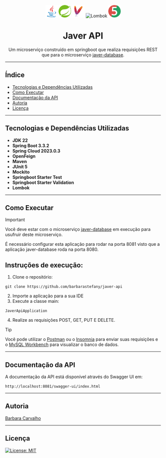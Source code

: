 <div align="center">
  <img src="https://raw.githubusercontent.com/devicons/devicon/master/icons/java/java-original.svg" alt="Java" width="40" height="40"/>
  <img src="https://raw.githubusercontent.com/devicons/devicon/master/icons/spring/spring-original.svg" alt="Spring" width="40" height="40"/>
  <img src="https://raw.githubusercontent.com/devicons/devicon/master/icons/maven/maven-original.svg" alt="Maven" width="40" height="40"/>
  <img src="https://i.imgur.com/aN921yZ.png" alt="Lombok" width="40" height="40"/>
  <img src="https://raw.githubusercontent.com/devicons/devicon/master/icons/junit/junit-original.svg" alt="JUnit 5" width="40" height="40"/>
  
  <br>
  <h1>Javer API</h1>
  <p>Um microserviço construído em springboot que realiza requisições REST que para o microserviço <a href="https://github.com/barbarastefany/javer-database">javer-database</a>.</p>
</div>

---
## Índice
- [Tecnologias e Dependências Utilizadas](#tecnologias-utilizadas)
- [Como Executar](#como-executar)
- [Documentação da API](#documentação-da-api)
- [Autoria](#autoria)
- [Licença](#licença)

---
## Tecnologias e Dependências Utilizadas <a id="tecnologias-utilizadas"></a>
- **JDK 22**
- **Spring Boot 3.3.2**
- **Spring Cloud 2023.0.3**
- **OpenFeign**
- **Maven**
- **JUnit 5**
- **Mockito**
- **Springboot Starter Test**
- **Springboot Starter Validation**
- **Lombok**
  
---
## Como Executar <a id="como-executar"></a>
> [!IMPORTANT] 
> Você deve estar com o microserviço [javer-database](https://github.com/barbarastefany/javer-database) em execução para usufruir deste microserviço.
> 
> É necessário configurar esta aplicação para rodar na porta 8081 visto que a aplicação javer-database roda na porta 8080.
## Instruções de execução:
1. Clone o repositório:
```
git clone https://github.com/barbarastefany/javer-api
```
2. Importe a aplicação para a sua IDE
3. Execute a classe main:
```
JaverApiApplication
```
4. Realize as requisições POST, GET, PUT E DELETE.
> [!TIP] 
> Você pode utilizar o [Postman](https://www.postman.com/downloads) ou o [Insomnia](https://insomnia.rest/download) para enviar suas requisições e o [MySQL Workbench](https://dev.mysql.com/downloads/workbench) para visualizar o banco de dados.
   

---
## Documentação da API
A documentação da API está disponível através do Swagger UI em:
```
http://localhost:8081/swagger-ui/index.html
```
---
## Autoria
[Barbara Carvalho](https://github.com/barbarastefany)

---
## Licença
[![License: MIT](https://img.shields.io/badge/License-MIT-yellow.svg)](https://opensource.org/licenses/MIT)
